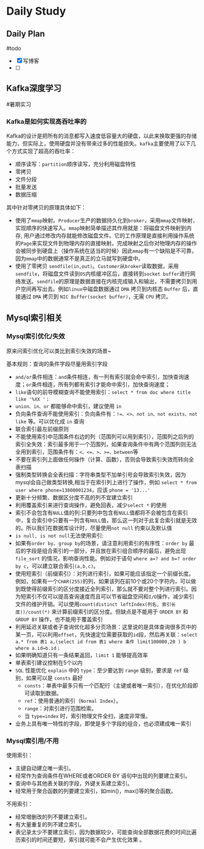 # Daily Study
## Daily Plan
#todo
- [x] 写博客
- [ ] 
## Kafka深度学习
#暑期实习 
### Kafka是如何实现高吞吐率的
Kafka的设计是把所有的消息都写入速度低容量大的硬盘，以此来换取更强的存储能力，但实际上，使用硬盘并没有带来过多的性能损失。`kafka`主要使用了以下几个方式实现了超高的吞吐率：
- 顺序读写：`partition`顺序读写，充分利用磁盘特性
- 零拷贝
- 文件分段
- 批量发送
- 数据压缩

其中针对零拷贝的原理具体如下：
- 使用了`mmap`映射。`Producer`生产的数据持久化到`broker`，采用`mmap`文件映射，实现顺序的快速写入。`mmap`映射简单描述其作用就是：将磁盘文件映射到内存, 用户通过修改内存就能修改磁盘文件。它的工作原理是直接利用操作系统的`Page`来实现文件到物理内存的直接映射。完成映射之后你对物理内存的操作会被同步到硬盘上（操作系统在适当的时候）因此`mmap`有一个缺陷是不可靠，因为`mmap`中的数据通常不是真正的立马就写到硬盘中。
- 使用了零拷贝 `sendfile(in,out)`。`Customer`从`broker`读取数据，采用`sendfile`，将磁盘文件读到`OS`内核缓冲区后，直接转到`socket buffer`进行网络发送。`sendfile`的原理是数据直接在内核完成输入和输出，不需要拷贝到用户空间再写出去。例如`linux`中磁盘数据通过 `DMA` 拷贝到内核态 `Buffer` 后，直接通过 `DMA` 拷贝到 `NIC Buffer(socket buffer)`，无需 `CPU` 拷贝。

## Mysql索引相关
### Mysql索引优化/失效
原来问索引优化可以类比到索引失效的场景~

基本规则：查询的条件字段尽量用索引字段

- `and/or`条件相连：`and`条件相连，有一列有索引就会命中索引，加快查询速度；`or`条件相连，所有列都有索引才能命中索引，加快查询速度；
- `like`语句的前导模糊查询不能使用索引：`select * from doc where title like '%XX '；`
- `union、in、or` 都能够命中索引，建议使用 `in`
- 负向条件查询不能使用索引：负向条件有：`!=、<>、not in、not exists、not like` 等。可以优化成 `in` 查询
- 联合索引最左前缀原则
- 不能使用索引中范围条件右边的列（范围列可以用到索引），范围列之后列的索引全失效：索引最多用于一个范围列，如果查询条件中有两个范围列则无法全用到索引，范围条件有：`<、<=、>、>=、between`等
- 不要在索引列上面做任何操作（计算、函数），否则会导致索引失效而转向全表扫描
- 强制类型转换会全表扫描：字符串类型不加单引号会导致索引失效，因为mysql会自己做类型转换,相当于在索引列上进行了操作，例如 `select * from user where phone=13800001234`，应该 `phone = '13...'`
- 更新十分频繁、数据区分度不高的列不宜建立索引
-  利用覆盖索引来进行查询操作，避免回表，减少`select *` 的使用
- 索引不会包含有`NULL`值的列:只要列中包含有`NULL`值都将不会被包含在索引中，复合索引中只要有一列含有`NULL`值，那么这一列对于此复合索引就是无效的。所以我们在数据库设计时，尽量使用`not null` 约束以及默认值
- `is null, is not null`无法使用索引:
- 如果有`order by`、`group by`的场景，请注意利用索引的有序性：`order by` 最后的字段是组合索引的一部分，并且放在索引组合顺序的最后，避免出现`file_sort` 的情况，影响查询性能。例如对于语句 `where a=? and b=? order by c`，可以建立联合索引`(a,b,c)`。
- 使用短索引（前缀索引）：对列进行索引，如果可能应该指定一个前缀长度。例如，如果有一个`CHAR(255)`的列，如果该列在前10个或20个字符内，可以做到既使得前缀索引的区分度接近全列索引，那么就不要对整个列进行索引。因为短索引不仅可以提高查询速度而且可以节省磁盘空间和`I/O`操作，减少索引文件的维护开销。可以使用`count(distinct leftIndex(列名, 索引长度))/count(*)` 来计算前缀索引的区分度。但缺点是不能用于 `ORDER BY` 和 `GROUP BY` 操作，也不能用于覆盖索引
- 利用延迟关联或者子查询优化超多分页场景：这里说的是具体查询很多页中的某一页，可以利用`offset`，先快速定位需要获取的`id`段，然后再关联：`select a.* from 表1 a,(select id from 表1 where 条件 limit100000,20 ) b where a.id=b.id；`
- 如果明确知道只有一条结果返回，`limit 1` 能够提高效率
- 单表索引建议控制在5个以内
- `SQL` 性能优化 `explain` 中的 `type`：至少要达到 `range` 级别，要求是 `ref` 级别，如果可以是 `consts` 最好
	- `consts`：单表中最多只有一个匹配行（主键或者唯一索引），在优化阶段即可读取到数据。
	- `ref`：使用普通的索引（`Normal Index`）。
	- `range`：对索引进行范围检索。
	- 当 `type=index` 时，索引物理文件全扫，速度非常慢。
- 业务上具有唯一特性的字段，即使是多个字段的组合，也必须建成唯一索引

### Mysql索引用/不用
使用索引：
- 主键自动建立唯一索引。 
- 经常作为查询条件在WHERE或者ORDER BY 语句中出现的列要建立索引。 
- 查询中与其他表关联的字段，外键关系建立索引。 
- 经常用于聚合函数的列要建立索引，如min()，max()等的聚合函数。

不用索引：
- 经常增删改的列不要建立索引。 
- 有大量重复的列不建立索引。 
- 表记录太少不要建立索引，因为数据较少，可能查询全部数据花费的时间比遍历索引的时间还要短，索引就可能不会产生优化效果 。


